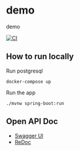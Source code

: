 # demo
demo

[![CI](https://github.com/spring-socks/template/actions/workflows/ci.yaml/badge.svg)](https://github.com/spring-socks/template/actions/workflows/ci.yaml)

## How to run locally

Run postgresql

```
docker-compose up
```

Run the app

```
./mvnw spring-boot:run
```

## Open API Doc

* [Swagger UI](https://petstore.swagger.io/?url=https://raw.githubusercontent.com/spring-socks/template/main/src/main/resources/static/openapi/doc.yml)
* [ReDoc](https://redocly.github.io/redoc/?url=https://raw.githubusercontent.com/spring-socks/template/main/src/main/resources/static/openapi/doc.yml)
